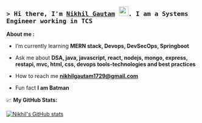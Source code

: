 ### <samp>&gt; Hi there, I'm <a href="#" target="_blank">Nikhil Gautam</a> <img src="https://media.giphy.com/media/hvRJCLFzcasrR4ia7z/giphy.gif" width="25">. I am a Systems Engineer working in TCS</samp>


**About me :**
- I’m currently learning **MERN stack, Devops, DevSecOps, Springboot**

- Ask me about **DSA, java, javascript, react, nodejs, mongo, express, restapi, mvc, html, css, devops tools-technologies and best practices**

- How to reach me **nikhilgautam1729@gmail.com**

- Fun fact **I am Batman**


📈 **My GitHub Stats:**

  [![Nikhil's GitHub stats](https://github-readme-stats.vercel.app/api?username=nikhilgautam96&show_icons=true&theme=algolia)](https://github.com/nikhilgautam96/github-readme-stats)
